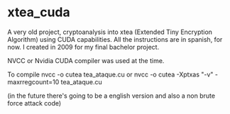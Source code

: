 # xtea_cuda
A very old project, cryptoanalysis into xtea (Extended Tiny Encryption Algorithm) using CUDA capabilities. 
All the instructions are in spanish, for now. I created in 2009 for my final bachelor project.

NVCC or Nvidia CUDA compiler was used at the time.

To compile
  nvcc -o cutea tea_ataque.cu
	or 	nvcc -o cutea -Xptxas "-v" -maxrregcount=10 tea_ataque.cu

(in the future there's going to be a english version and also a non brute force attack code)
